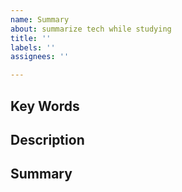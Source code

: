 ```yaml
---
name: Summary
about: summarize tech while studying
title: ''
labels: ''
assignees: ''

---
```


## Key Words

## Description

## Summary

